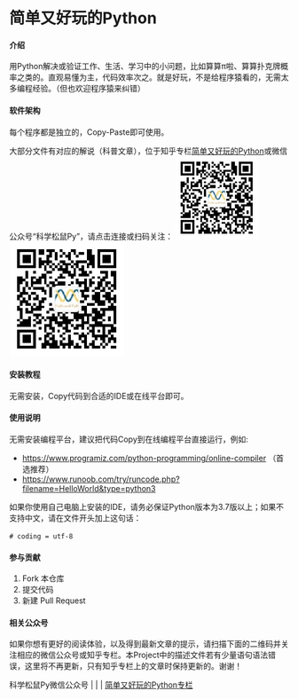 # 简单又好玩的Python

#### 介绍

用Python解决或验证工作、生活、学习中的小问题，比如算算π啦、算算扑克牌概率之类的。直观易懂为主，代码效率次之。就是好玩，不是给程序猿看的，无需太多编程经验。（但也欢迎程序猿来纠错）

#### 软件架构

每个程序都是独立的，Copy-Paste即可使用。

大部分文件有对应的解说（科普文章），位于知乎专栏[简单又好玩的Python](https://zhuanlan.zhihu.com/easy-fun-python)或微信公众号“科学松鼠Py”，请点击连接或扫码关注：
<img width = '150' height ='150' src ="./img/QRcode_Wechat.jpg"/>
![科学松鼠Py](./img/QRcode_Wechat.jpg)

#### 安装教程

无需安装，Copy代码到合适的IDE或在线平台即可。

#### 使用说明

无需安装编程平台，建议把代码Copy到在线编程平台直接运行，例如: 

* https://www.programiz.com/python-programming/online-compiler  （首选推荐）
* https://www.runoob.com/try/runcode.php?filename=HelloWorld&type=python3

如果你使用自己电脑上安装的IDE，请务必保证Python版本为3.7版以上；如果不支持中文，请在文件开头加上这句话：

`# coding = utf-8`

#### 参与贡献

1.  Fork 本仓库
2.  提交代码
3.  新建 Pull Request

#### 相关公众号

如果你想有更好的阅读体验，以及得到最新文章的提示，请扫描下面的二维码并关注相应的微信公众号或知乎专栏。本Project中的描述文件若有少量语句语法错误，这里将不再更新，只有知乎专栏上的文章时保持更新的。谢谢！

科学松鼠Py微信公众号 | | | [简单又好玩的Python专栏](./img/QRcode_Zhihu.jpg)
